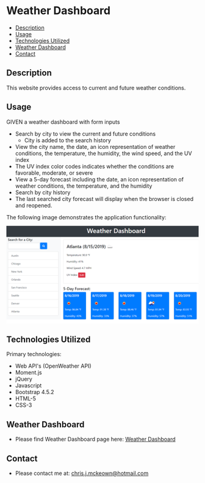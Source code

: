 # Weather Dashboard

* [Description](#Description)
* [Usage](#Usage)
* [Technologies Utilized](#Technologies-Utilized)
* [Weather Dashboard](#Weather-Dashboard)
* [Contact](#Contact)

## Description
This website provides access to current and future weather conditions.

## Usage
GIVEN a weather dashboard with form inputs
* Search by city to view the current and future conditions
    *  City is added to the search history
* View the city name, the date, an icon representation of weather conditions, the temperature, the humidity, the wind speed, and the UV index
* The UV index color codes indicates whether the conditions are favorable, moderate, or severe
* View a 5-day forecast including the date, an icon representation of weather conditions, the temperature, and the humidity
* Search by city history
* The last searched city forecast will display when the browser is closed and reopened.

The following image demonstrates the application functionality:

<img src="./Assets/Images/06-server-side-apis.png" alt="Server side apis" vertical-align="text-top" style="vertical-align:top"> 

## Technologies Utilized
Primary technologies:
* Web API's (OpenWeather API)
* Moment.js
* jQuery
* Javascript
* Bootstrap 4.5.2
* HTML-5
* CSS-3

## Weather Dashboard

* Please find Weather Dashboard page here: <a href="https://chrisjmckeown.github.io/Weather_Dashboard/" target="_blank">Weather Dashboard</a>

## Contact

* Please contact me at: chris.j.mckeown@hotmail.com